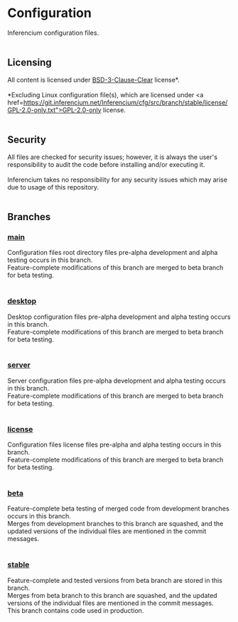# Configuration
Inferencium configuration files.
<br>
<br>
## Licensing
All content is licensed under <a href="https://git.inferencium.net/Inferencium/cfg/src/branch/stable/license/BSD-3-Clause-Clear.txt">BSD-3-Clause-Clear</a> license&#42;.<br>
<br>
\*Excluding Linux configuration file(s), which are licensed under <a href=https://git.inferencium.net/Inferencium/cfg/src/branch/stable/license/GPL-2.0-only.txt">GPL-2.0-only</a> license.
<br>
<br>
## Security
All files are checked for security issues; however, it is always the user's responsibility to
audit the code before installing and/or executing it.<br>
<br>
Inferencium takes no responsibility for any security issues which may arise due to usage of this
repository.
<br>
<br>
## Branches
### <a href="https://git.inferencium.net/Inferencium/cfg/src/branch/main/">main</a>
Configuration files root directory files pre-alpha development and alpha testing occurs in this
branch.<br>
Feature-complete modifications of this branch are merged to beta branch for beta testing.
<br>
<br>
### <a href="https://git.inferencium.net/Inferencium/cfg/src/branch/desktop/">desktop</a>
Desktop configuration files pre-alpha development and alpha testing occurs in this branch.<br>
Feature-complete modifications of this branch are merged to beta branch for beta testing.
<br>
<br>
### <a href="https://git.inferencium.net/Inferencium/cfg/src/branch/server/">server</a>
Server configuration files pre-alpha development and alpha testing occurs in this branch.<br>
Feature-complete modifications of this branch are merged to beta branch for beta testing.
<br>
<br>
### <a href="https://git.inferencium.net/Inferencium/cfg/src/branch/license/">license</a>
Configuration files license files pre-alpha and alpha testing occurs in this branch.<br>
Feature-complete modifications of this branch are merged to beta branch for beta testing.
<br>
<br>
### <a href="https://git.inferencium.net/Inferencium/cfg/src/branch/beta/">beta</a>
Feature-complete beta testing of merged code from development branches occurs in this branch.<br>
Merges from development branches to this branch are squashed, and the updated versions of the
individual files are mentioned in the commit messages.
<br>
<br>
### <a href="https://git.inferencium.net/Inferencium/cfg/src/branch/stable/">stable</a>
Feature-complete and tested versions from beta branch are stored in this branch.<br>
Merges from beta branch to this branch are squashed, and the updated versions of the individual
files are mentioned in the commit messages.<br>
This branch contains code used in production.
